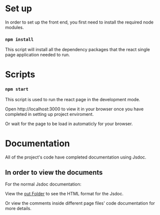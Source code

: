 # Set up
In order to set up the front end, you first need to install the required node modules.

### `npm install`
This script will install all the dependency packages that the react single page application needed to run.

# Scripts
### `npm start`
This script is used to run the react page in the development mode.

Open http://localhost:3000 to view it in your browser once you have completed in setting up project enviroment.

Or wait for the page to be load in automaticly for your browser.

# Documentation
All of the project's code have completed documentation using Jsdoc.

## In order to view the documents 

For the normal Jsdoc documentation:

View the [out Folder](https://github.com/64600013/VT6003CEM_Project_Frontend/tree/main/front/api-app/src/page/out) to see the HTML format for the Jsdoc.

Or view the comments inside different page files' code documentation for more details.
